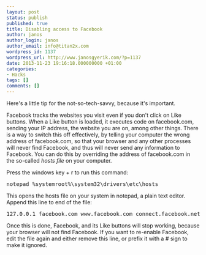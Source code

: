 ```yaml
---
layout: post
status: publish
published: true
title: Disabling access to Facebook
author: janos
author_login: janos
author_email: info@titan2x.com
wordpress_id: 1137
wordpress_url: http://www.janosgyerik.com/?p=1137
date: 2013-11-23 19:16:18.000000000 +01:00
categories:
- Hacks
tags: []
comments: []
---
```

Here's a little tip for the not-so-tech-savvy, because it's important.

Facebook tracks the websites you visit even if you don't click on Like buttons. When a Like button is loaded, it executes code on facebook.com, sending your IP address, the website you are on, among other things. There is a way to switch this off effectively, by telling your computer the wrong address of facebook.com, so that your browser and any other processes will never find Facebook, and thus will never send any information to Facebook. You can do this by overriding the address of facebook.com in the so-called *hosts file* on your computer.

Press the windows key + r to run this command:
<pre>notepad %systemroot%\system32\drivers\etc\hosts</pre>
This opens the hosts file on your system in notepad, a plain text editor. Append this line to end of the file:
<pre>127.0.0.1 facebook.com www.facebook.com connect.facebook.net</pre>
Once this is done, Facebook, and its Like buttons will stop working, because your browser will not find Facebook. If you want to re-enable Facebook, edit the file again and either remove this line, or prefix it with a # sign to make it ignored.
